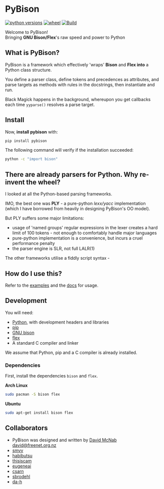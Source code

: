 # PyBison
[![python versions](https://img.shields.io/pypi/pyversions/pybison)](https://github.com/lukeparser/pybison)
[![wheel](https://img.shields.io/pypi/wheel/pybison)](https://github.com/lukeparser/pybison)
[![Build](https://github.com/lukeparser/pybison/workflows/Build/badge.svg)](https://github.com/lukeparser/pybison)

Welcome to PyBison!  
Bringing **GNU Bison/Flex**'s raw speed and power to Python  

## What is PyBison?
PyBison is a framework which effectively 'wraps' **Bison** and **Flex into** a Python class structure.

You define a parser class, define tokens and precedences as attributes, and parse targets as methods with rules in the docstrings, then instantiate and run.

Black Magick happens in the background, whereupon you get callbacks each time `yyparse()` resolves a parse target.

## Install

Now, **install pybison** with:
```bash
pip install pybison
```

The following command will verify if the installation succeeded:

```bash
python -c "import bison"
```

## There are already parsers for Python. Why re-invent the wheel?

I looked at all the Python-based parsing frameworks.

IMO, the best one was **PLY** - a pure-python *lexx/yacc* implementation (which I have borrowed from heavily in designing PyBison's OO model).

But PLY suffers some major limitations:

- usage of 'named groups' regular expressions in the lexer creates a hard limit of 100 tokens - not enough to comfortably handle major languages
- pure-python implementation is a convenience, but incurs a cruel performance penalty
- the parser engine is SLR, not full LALR(1)

The other frameworks utilise a fiddly script syntax -

## How do I use this?

Refer to the [examples](https://github.com/lukeparser/pybison/tree/master/examples) and the [docs](https://github.com/lukeparser/pybison/tree/master/doc) for usage.

## Development
You will need:

- [Python](https://www.python.org/), with development headers and libraries
- [pip](https://pypi.org/project/pip/)
- [GNU bison](https://www.gnu.org/software/bison/)
- [flex](https://github.com/westes/flex)
- A standard C compiler and linker

We assume that Python, pip and a C compiler is already installed.

### Dependencies
First, install the dependencies `bison` and `flex`.

**Arch Linux**
```bash
sudo pacman -S bison flex
```
**Ubuntu**
```bash
sudo apt-get install bison flex
```

## Collaborators
- PyBison was designed and written by [David McNab <david@freenet.org.nz>](http://freenet.mcnabhosting.com/python/pybison/)
- [smvv](https://github.com/smvv)
- [habibutsu](https://github.com/habibutsu)
- [thisiscam](https://github.com/thisiscam)
- [eugeneai](https://github.com/eugenai)
- [csarn](https://github.com/csarn)
- [sbrodehl](https://github.com/sbrodehl)
- [da-h](https://github.com/da-h)
